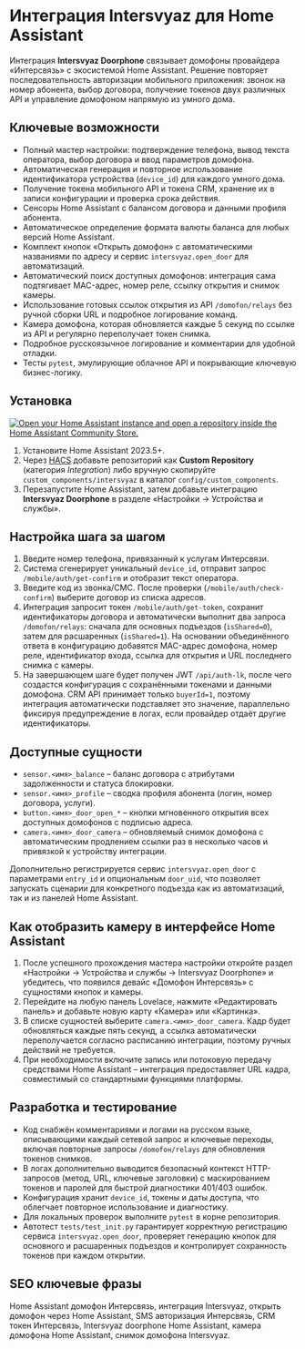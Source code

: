 # Интеграция Intersvyaz для Home Assistant

Интеграция **Intersvyaz Doorphone** связывает домофоны провайдера «Интерсвязь» с экосистемой Home Assistant. Решение повторяет последовательность авторизации мобильного приложения: звонок на номер абонента, выбор договора, получение токенов двух различных API и управление домофоном напрямую из умного дома.

## Ключевые возможности
- Полный мастер настройки: подтверждение телефона, вывод текста оператора, выбор договора и ввод параметров домофона.
- Автоматическая генерация и повторное использование идентификатора устройства (`device_id`) для каждого умного дома.
- Получение токена мобильного API и токена CRM, хранение их в записи конфигурации и проверка срока действия.
- Сенсоры Home Assistant с балансом договора и данными профиля абонента.
- Автоматическое определение формата валюты баланса для любых версий Home Assistant.
- Комплект кнопок «Открыть домофон» с автоматическими названиями по адресу и сервис `intersvyaz.open_door` для автоматизаций.
- Автоматический поиск доступных домофонов: интеграция сама подтягивает MAC-адрес, номер реле, ссылку открытия и снимок камеры.
- Использование готовых ссылок открытия из API `/domofon/relays` без ручной сборки URL и подробное логирование команд.
- Камера домофона, которая обновляется каждые 5 секунд по ссылке из API и регулярно переполучает токен снимка.
- Подробное русскоязычное логирование и комментарии для удобной отладки.
- Тесты `pytest`, эмулирующие облачное API и покрывающие ключевую бизнес-логику.

## Установка
[![Open your Home Assistant instance and open a repository inside the Home Assistant Community Store.](https://my.home-assistant.io/badges/hacs_repository.svg)](https://my.home-assistant.io/redirect/hacs_repository/?owner=ZxKill&repository=https%3A%2F%2Fgithub.com%2Fzxkill%2Fhomeassistant-is)
1. Установите Home Assistant 2023.5+.
2. Через [HACS](https://hacs.xyz/) добавьте репозиторий как **Custom Repository** (категория *Integration*) либо вручную скопируйте `custom_components/intersvyaz` в каталог `config/custom_components`.
3. Перезапустите Home Assistant, затем добавьте интеграцию **Intersvyaz Doorphone** в разделе «Настройки → Устройства и службы».

## Настройка шага за шагом
1. Введите номер телефона, привязанный к услугам Интерсвязи.
2. Система сгенерирует уникальный `device_id`, отправит запрос `/mobile/auth/get-confirm` и отобразит текст оператора.
3. Введите код из звонка/СМС. После проверки (`/mobile/auth/check-confirm`) выберите договор из списка адресов.
4. Интеграция запросит токен `/mobile/auth/get-token`, сохранит идентификаторы договора и автоматически выполнит два запроса `/domofon/relays`:
   сначала для основных подъездов (`isShared=0`), затем для расшаренных (`isShared=1`).
   На основании объединённого ответа в конфигурацию добавятся MAC-адрес домофона, номер реле, идентификатор входа, ссылка для открытия и URL последнего снимка с камеры.
5. На завершающем шаге будет получен JWT `/api/auth-lk`, после чего создастся конфигурация с сохранёнными токенами и данными домофона.
   CRM API принимает только `buyerId=1`, поэтому интеграция автоматически подставляет это значение, параллельно фиксируя предупреждение в логах, если провайдер отдаёт другие идентификаторы.

## Доступные сущности
- `sensor.<имя>_balance` – баланс договора с атрибутами задолженности и статуса блокировки.
- `sensor.<имя>_profile` – сводка профиля абонента (логин, номер договора, услуги).
- `button.<имя>_door_open_*` – кнопки мгновенного открытия всех доступных домофонов с подписью адреса.
- `camera.<имя>_door_camera` – обновляемый снимок домофона с автоматическим продлением ссылки раз в несколько часов и привязкой к устройству интеграции.

Дополнительно регистрируется сервис `intersvyaz.open_door` с параметрами `entry_id` и опциональным `door_uid`, что позволяет запускать сценарии для конкретного подъезда как из автоматизаций, так и из панелей Home Assistant.

## Как отобразить камеру в интерфейсе Home Assistant
1. После успешного прохождения мастера настройки откройте раздел «Настройки → Устройства и службы → Intersvyaz Doorphone» и убедитесь, что появился девайс «Домофон Интерсвязь» с сущностями кнопок и камеры.
2. Перейдите на любую панель Lovelace, нажмите «Редактировать панель» и добавьте новую карту «Камера» или «Картинка».
3. В списке сущностей выберите `camera.<имя>_door_camera`. Кадр будет обновляться каждые пять секунд, а ссылка автоматически переполучается согласно расписанию интеграции, поэтому ручных действий не требуется.
4. При необходимости включите запись или потоковую передачу средствами Home Assistant – интеграция предоставляет URL кадра, совместимый со стандартными функциями платформы.

## Разработка и тестирование
- Код снабжён комментариями и логами на русском языке, описывающими каждый сетевой запрос и ключевые переходы, включая повторные запросы `/domofон/relays` для обновления токенов снимков.
- В логах дополнительно выводится безопасный контекст HTTP-запросов (метод, URL, ключевые заголовки) с маскированием токенов и паролей для быстрой диагностики 401/403 ошибок.
- Конфигурация хранит `device_id`, токены и даты доступа, что облегчает повторное использование и диагностику.
- Для локальных проверок выполните `pytest` в корне репозитория.
- Автотест `tests/test_init.py` гарантирует корректную регистрацию сервиса `intersvyaz.open_door`, проверяет генерацию кнопок для основного и расшаренных подъездов и контролирует сохранность токенов при каждом открытии.

## SEO ключевые фразы
Home Assistant домофон Интерсвязь, интеграция Intersvyaz, открыть домофон через Home Assistant, SMS авторизация Интерсвязь, CRM токен Интерсвязь, Intersvyaz doorphone Home Assistant, камера домофона Home Assistant, снимок домофона Intersvyaz.
